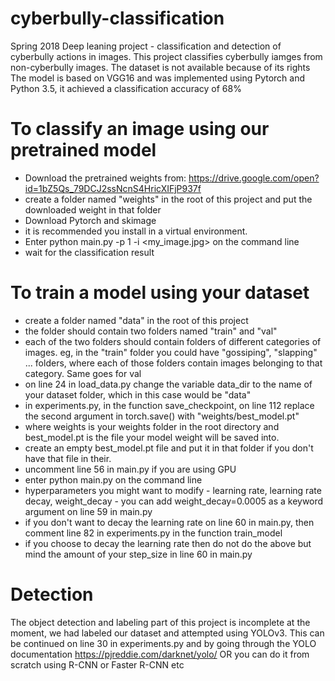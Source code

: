 # cyberbully-classification
Spring 2018 Deep leaning project - classification and detection of cyberbully actions in images.
This project classifies cyberbully iamges from non-cyberbully images. The dataset is not available because of its rights
The model is based on VGG16 and was implemented using Pytorch and Python 3.5, it achieved a classification accuracy of 68%

# To classify an image using our pretrained model
 - Download the pretrained weights from: https://drive.google.com/open?id=1bZ5Qs_79DCJ2ssNcnS4HricXIFjP937f
 - create a folder named "weights" in the root of this project and put the downloaded weight in that folder
 - Download Pytorch and skimage
 - it is recommended you install in a virtual environment. 
 - Enter python main.py -p 1 -i <my_image.jpg> on the command line
 - wait for the classification result
 
# To train a model using your dataset
 - create a folder named "data" in the root of this project
 - the folder should contain two folders named "train" and "val"
 - each of the two folders should contain folders of different categories of images. eg, in the "train" folder 
 you could have "gossiping", "slapping" ... folders, where each of those folders contain images belonging to that category. Same goes for val
 - on line 24 in load_data.py change the variable data_dir to the name of your dataset folder, which in this case would be "data"
 - in experiments.py, in the function save_checkpoint, on line 112 replace the second argument in torch.save() with "weights/best_model.pt"
 - where weights is your weights folder in the root directory and best_model.pt is the file your model weight will be saved into. 
 - create an empty best_model.pt file and put it in that folder if you don't have that file in their. 
 - uncomment line 56 in main.py if you are using GPU 
 - enter python main.py on the command line
 - hyperparameters you might want to modify - learning rate, learning rate decay, weight_decay - you can add weight_decay=0.0005 as a keyword argument on line 59 in main.py
 - if you don't want to decay the learning rate on line 60 in main.py, then comment line 82 in experiments.py in the function train_model
 - if you choose to decay the learning rate then do not do the above but mind the amount of your step_size in line 60 in main.py

# Detection
The object detection and labeling part of this project is incomplete at the moment, we had labeled our dataset and attempted using YOLOv3. This can be continued on line 30 in experiments.py and by going through the YOLO documentation https://pjreddie.com/darknet/yolo/
OR you can do it from scratch using R-CNN or Faster R-CNN etc

